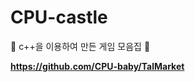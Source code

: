 # CPU-castle
:running: c++을 이용하여 만든 게임 모음집 :running: 




**https://github.com/CPU-baby/TalMarket**
